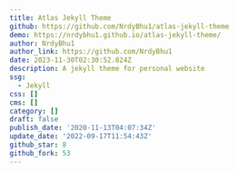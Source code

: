 ```yaml
---
title: Atlas Jekyll Theme
github: https://github.com/NrdyBhu1/atlas-jekyll-theme
demo: https://nrdybhu1.github.io/atlas-jekyll-theme/
author: NrdyBhu1
author_link: https://github.com/NrdyBhu1
date: 2023-11-30T02:30:52.824Z
description: A jekyll theme for personal website
ssg:
  - Jekyll
css: []
cms: []
category: []
draft: false
publish_date: '2020-11-13T04:07:34Z'
update_date: '2022-09-17T11:54:43Z'
github_star: 8
github_fork: 53
---
```

